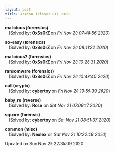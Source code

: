 ```yaml
---
layout: post
title: Jordan infosec CTF 2020
---
```


<!--break-->

**malicious (forensics)**  
&nbsp;&nbsp;&nbsp;(Solved by: **0xSs0rZ** on _Fri Nov 20 07:48:56 2020_)  
  
**so-easy (forensics)**  
&nbsp;&nbsp;&nbsp;(Solved by: **0xSs0rZ** on _Fri Nov 20 08:11:22 2020_)  
  
**malicious2 (forensics)**  
&nbsp;&nbsp;&nbsp;(Solved by: **0xSs0rZ** on _Fri Nov 20 10:26:31 2020_)  
  
**ransomware (forensics)**  
&nbsp;&nbsp;&nbsp;(Solved by: **0xSs0rZ** on _Fri Nov 20 10:49:40 2020_)  
  
**call (crypto)**  
&nbsp;&nbsp;&nbsp;(Solved by: **cybertoy** on _Fri Nov 20 19:59:39 2020_)  
  
**baby_re (reverse)**  
&nbsp;&nbsp;&nbsp;(Solved by: **Rose** on _Sat Nov 21 07:09:17 2020_)  
  
**square (forensic)**  
&nbsp;&nbsp;&nbsp;(Solved by: **cybertoy** on _Sat Nov 21 08:51:37 2020_)  
  
**common (misc)**  
&nbsp;&nbsp;&nbsp;(Solved by: **Neolex** on _Sat Nov 21 10:22:49 2020_)  
  


Updated on Sun Nov 29 22:35:09 2020
